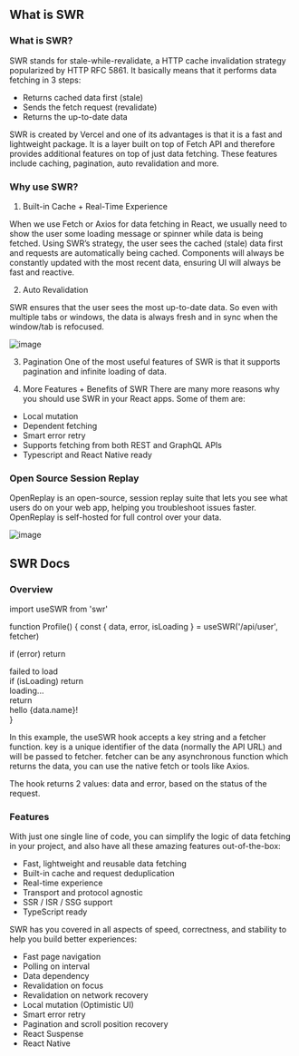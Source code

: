 ## What is SWR

### What is SWR?

SWR stands for stale-while-revalidate, a HTTP cache invalidation strategy popularized by HTTP RFC 5861. It basically means that it performs data fetching in 3 steps:

- Returns cached data first (stale)
- Sends the fetch request (revalidate)
- Returns the up-to-date data

SWR is created by Vercel and one of its advantages is that it is a fast and lightweight package. It is a layer built on top of Fetch API and therefore provides 
additional features on top of just data fetching. These features include caching, pagination, auto revalidation and more.

### Why use SWR?

1. Built-in Cache + Real-Time Experience

When we use Fetch or Axios for data fetching in React, we usually need to show the user some loading message or spinner while data is being fetched. Using SWR’s 
strategy, the user sees the cached (stale) data first and requests are automatically being cached. Components will always be constantly updated with the most recent 
data, ensuring UI will always be fast and reactive.

2. Auto Revalidation

SWR ensures that the user sees the most up-to-date data. So even with multiple tabs or windows, the data is always fresh and in sync when the window/tab is refocused.

![image](https://blog.openreplay.com/a3042d7185623fdfbf7192e6ea76904e/img1.gif)

3. Pagination
One of the most useful features of SWR is that it supports pagination and infinite loading of data.

4. More Features + Benefits of SWR
There are many more reasons why you should use SWR in your React apps. Some of them are:

- Local mutation
- Dependent fetching
- Smart error retry
- Supports fetching from both REST and GraphQL APIs
- Typescript and React Native ready

### Open Source Session Replay

OpenReplay is an open-source, session replay suite that lets you see what users do on your web app, helping you troubleshoot issues faster. OpenReplay is self-hosted
for full control over your data.

![image](https://blog.openreplay.com/static/0a3dcbea2c3ddf66242e78ffd2a65233/412e4/banner-blog.png)

## SWR Docs

### Overview

import useSWR from 'swr'

function Profile() {
  const { data, error, isLoading } = useSWR('/api/user', fetcher)

  if (error) return <div>failed to load</div>
  if (isLoading) return <div>loading...</div>
  return <div>hello {data.name}!</div>
}

In this example, the useSWR hook accepts a key string and a fetcher function. key is a unique identifier of the data (normally the API URL) and will be passed to
fetcher. fetcher can be any asynchronous function which returns the data, you can use the native fetch or tools like Axios.

The hook returns 2 values: data and error, based on the status of the request.

### Features

With just one single line of code, you can simplify the logic of data fetching in your project, and also have all these amazing features out-of-the-box:

- Fast, lightweight and reusable data fetching
- Built-in cache and request deduplication
- Real-time experience
- Transport and protocol agnostic
- SSR / ISR / SSG support
- TypeScript ready


SWR has you covered in all aspects of speed, correctness, and stability to help you build better experiences:

- Fast page navigation
- Polling on interval
- Data dependency
- Revalidation on focus
- Revalidation on network recovery
- Local mutation (Optimistic UI)
- Smart error retry
- Pagination and scroll position recovery
- React Suspense
- React Native
